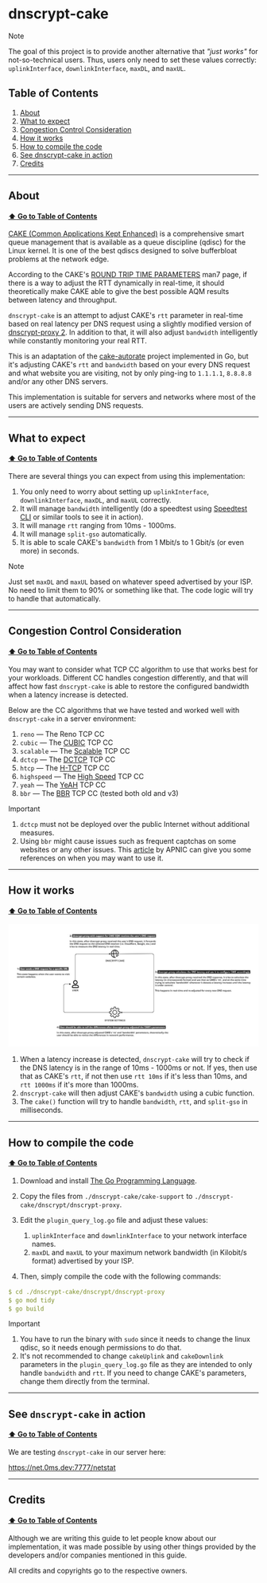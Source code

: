 # dnscrypt-cake

> [!NOTE]
>
> The goal of this project is to provide another alternative that *"just works"* for not-so-technical users. Thus, users only need to set these values correctly: `uplinkInterface`, `downlinkInterface`, `maxDL`, and `maxUL`.

## Table of Contents

1. [About](https://github.com/galpt/dnscrypt-cake?tab=readme-ov-file#about)
2. [What to expect](https://github.com/galpt/dnscrypt-cake?tab=readme-ov-file#what-to-expect)
3. [Congestion Control Consideration](https://github.com/galpt/dnscrypt-cake?tab=readme-ov-file#congestion-control-consideration)
4. [How it works](https://github.com/galpt/dnscrypt-cake?tab=readme-ov-file#how-it-works)
5. [How to compile the code](https://github.com/galpt/dnscrypt-cake?tab=readme-ov-file#how-to-compile-the-code)
6. [See dnscrypt-cake in action](https://github.com/galpt/dnscrypt-cake?tab=readme-ov-file#see-dnscrypt-cake-in-action)
7. [Credits](https://github.com/galpt/dnscrypt-cake?tab=readme-ov-file#credits)

* * *

## About
#### [:arrow_up: Go to Table of Contents](https://github.com/galpt/dnscrypt-cake?tab=readme-ov-file#table-of-contents)

[CAKE (Common Applications Kept Enhanced)](https://www.bufferbloat.net/projects/codel/wiki/CakeTechnical/) is a comprehensive smart queue management that is available as a queue discipline (qdisc) for the Linux kernel. It is one of the best qdiscs designed to solve bufferbloat problems at the network edge.

According to the CAKE's [ROUND TRIP TIME PARAMETERS](https://man7.org/linux/man-pages/man8/tc-cake.8.html) man7 page, if there is a way to adjust the RTT dynamically in real-time, it should theoretically make CAKE able to give the best possible AQM results between latency and throughput.

`dnscrypt-cake` is an attempt to adjust CAKE's `rtt` parameter in real-time based on real latency per DNS request using a slightly modified version of [dnscrypt-proxy 2](https://github.com/DNSCrypt/dnscrypt-proxy). In addition to that, it will also adjust `bandwidth` intelligently while constantly monitoring your real RTT.

This is an adaptation of the [cake-autorate](https://github.com/lynxthecat/cake-autorate) project implemented in Go, but it's adjusting CAKE's `rtt` and `bandwidth` based on your every DNS request and what website you are visiting, not by only ping-ing to `1.1.1.1`, `8.8.8.8` and/or any other DNS servers.

This implementation is suitable for servers and networks where most of the users are actively sending DNS requests.

* * *

## What to expect
#### [:arrow_up: Go to Table of Contents](https://github.com/galpt/dnscrypt-cake?tab=readme-ov-file#table-of-contents)

There are several things you can expect from using this implementation:
1. You only need to worry about setting up `uplinkInterface`, `downlinkInterface`, `maxDL`, and `maxUL` correctly.
2. It will manage `bandwidth` intelligently (do a speedtest using [Speedtest CLI](https://www.speedtest.net/apps/cli) or similar tools to see it in action).
3. It will manage `rtt` ranging from 10ms - 1000ms.
4. It will manage `split-gso` automatically.
5. It is able to scale CAKE's `bandwidth` from 1 Mbit/s to 1 Gbit/s (or even more) in seconds.

> [!NOTE]
>
> Just set `maxDL` and `maxUL` based on whatever speed advertised by your ISP. No need to limit them to 90% or something like that. The code logic will try to handle that automatically.

* * *

## Congestion Control Consideration
#### [:arrow_up: Go to Table of Contents](https://github.com/galpt/dnscrypt-cake?tab=readme-ov-file#table-of-contents)

You may want to consider what TCP CC algorithm to use that works best for your workloads.
Different CC handles congestion differently, and that will affect how fast `dnscrypt-cake` is able to restore the configured bandwidth when a latency increase is detected.

Below are the CC algorithms that we have tested and worked well with `dnscrypt-cake` in a server environment:
1. `reno` — The Reno TCP CC
2. `cubic` — The [CUBIC](https://en.wikipedia.org/wiki/CUBIC_TCP) TCP CC
3. `scalable` — The [Scalable](https://en.wikipedia.org/wiki/Scalable_TCP) TCP CC
4. `dctcp` — The [DCTCP](https://datatracker.ietf.org/doc/html/rfc8257) TCP CC
5. `htcp` — The [H-TCP](https://en.wikipedia.org/wiki/H-TCP) TCP CC
6. `highspeed` — The [High Speed](https://en.wikipedia.org/wiki/HSTCP) TCP CC
7. `yeah` — The [YeAH](https://www.gdt.id.au/~gdt/presentations/2010-07-06-questnet-tcp/reference-materials/papers/baiocchi+castellani+vacirca-yeah-tcp-yet-another-highspeed-tcp.pdf) TCP CC
8. `bbr` — The [BBR](https://github.com/google/bbr) TCP CC (tested both old and v3)

> [!IMPORTANT]
>
> 1. `dctcp` must not be deployed over the public Internet without additional measures.
> 2. Using `bbr` might cause issues such as frequent captchas on some websites or any other issues. This [article](https://blog.apnic.net/2020/01/10/when-to-use-and-not-use-bbr/) by APNIC can give you some references on when you may want to use it.

* * *

## How it works
#### [:arrow_up: Go to Table of Contents](https://github.com/galpt/dnscrypt-cake?tab=readme-ov-file#table-of-contents)

![Workflow](https://github.com/galpt/dnscrypt-cake/blob/main/img/dnscrypt-cake.jpg)

1. When a latency increase is detected, `dnscrypt-cake` will try to check if the DNS latency is in the range of 10ms - 1000ms or not.
If yes, then use that as CAKE's `rtt`, if not then use `rtt 10ms` if it's less than 10ms, and `rtt 1000ms` if it's more than 1000ms.
2. `dnscrypt-cake` will then adjust CAKE's `bandwidth` using a cubic function.
3. The `cake()` function will try to handle `bandwidth`, `rtt`, and `split-gso` in milliseconds.

* * *

## How to compile the code
#### [:arrow_up: Go to Table of Contents](https://github.com/galpt/dnscrypt-cake?tab=readme-ov-file#table-of-contents)

1. Download and install [The Go Programming Language](https://go.dev/).
2. Copy the files from `./dnscrypt-cake/cake-support` to `./dnscrypt-cake/dnscrypt/dnscrypt-proxy`.
3. Edit the `plugin_query_log.go` file and adjust these values:
   1. `uplinkInterface` and `downlinkInterface` to your network interface names.
   3. `maxDL` and `maxUL` to your maximum network bandwidth (in Kilobit/s format) advertised by your ISP.


4. Then, simply compile the code with the following commands:

```yaml
$ cd ./dnscrypt-cake/dnscrypt/dnscrypt-proxy
$ go mod tidy
$ go build
```

> [!IMPORTANT]
> 1. You have to run the binary with `sudo` since it needs to change the linux qdisc, so it needs enough permissions to do that.
> 2. It's not recommended to change `cakeUplink` and `cakeDownlink` parameters in the `plugin_query_log.go` file as they are intended to only handle `bandwidth` and `rtt`. If you need to change CAKE's parameters, change them directly from the terminal.

* * *

## See `dnscrypt-cake` in action
#### [:arrow_up: Go to Table of Contents](https://github.com/galpt/dnscrypt-cake?tab=readme-ov-file#table-of-contents)

We are testing `dnscrypt-cake` in our server here:

https://net.0ms.dev:7777/netstat

* * *

## Credits
#### [:arrow_up: Go to Table of Contents](https://github.com/galpt/dnscrypt-cake?tab=readme-ov-file#table-of-contents)

Although we are writing this guide to let people know about our implementation, it was made possible by using other things provided by the developers and/or companies mentioned in this guide.

All credits and copyrights go to the respective owners.

